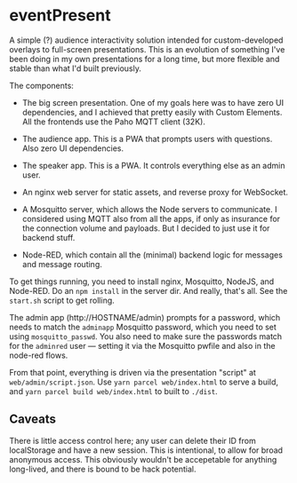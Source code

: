 # eventPresent

A simple (?) audience interactivity solution intended for custom-developed overlays to full-screen
presentations. This is an evolution of something I've been doing in my own presentations for
a long time, but more flexible and stable than what I'd built previously.

The components:

* The big screen presentation. One of my goals here was to have zero UI dependencies, and I achieved that
  pretty easily with Custom Elements. All the frontends use the Paho MQTT client (32K).

* The audience app. This is a PWA that prompts users with questions. Also zero UI dependencies.

* The speaker app. This is a PWA. It controls everything else as an admin user.

* An nginx web server for static assets, and reverse proxy for WebSocket.

* A Mosquitto server, which allows the Node servers to communicate. I considered using 
  MQTT also from all the apps, if only as insurance for the connection volume and payloads.
  But I decided to just use it for backend stuff.

* Node-RED, which contain all the (minimal) backend logic for messages and message
  routing.

To get things running, you need to install nginx, Mosquitto, NodeJS, and Node-RED. Do an `npm install` in the server dir. And really, that's all. See the `start.sh` script to get rolling.

The admin app (http://HOSTNAME/admin) prompts for a password, which needs to match the `adminapp` Mosquitto password, which you need to set using `mosquitto_passwd`. You also need to make sure the passwords match for the `adminred` user — setting it via the Mosquitto pwfile and also in the node-red flows.

From that point, everything is driven via the presentation "script" at `web/admin/script.json`. Use `yarn parcel web/index.html` to serve a build, and `yarn parcel build web/index.html` to built to `./dist`.



## Caveats

There is little access control here; any user can delete their ID from localStorage and have a new session. 
This is intentional, to allow for broad anonymous access. This obviously wouldn't be accepetable for anything 
long-lived, and there is bound to be hack potential.


